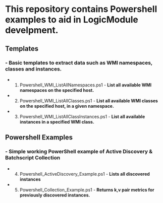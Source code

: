 # This repository contains Powershell examples to aid in LogicModule develpment.

## Templates 
### - Basic templates to extract data such as WMI namespaces, classes and instances.
* 1. Powershell_WMI_ListAllNamespaces.ps1 - __List all available WMI namespaces on the specified host.__
* 2. Powershell_WMI_ListAllClasses.ps1 - __List all available WMI classes on the specified host, in a given namespace.__
* 3. Powershell_WMI_ListAllClassInstances.ps1 - __List all available instances in a specified WMI class.__

## Powershell Examples 
### - Simple working PowerShell example of Active Discovery & Batchscript Collection
* 4. Powershell_ActiveDiscovery_Example.ps1 - __Lists all discovered instances__
* 5. Powershell_Collection_Example.ps1 - __Returns k,v pair metrics for previously discovered instances.__

